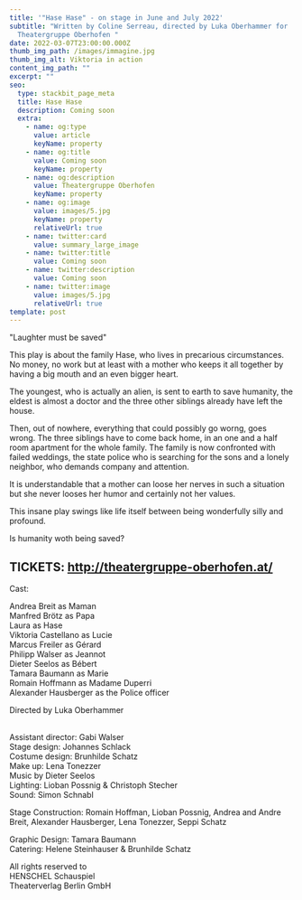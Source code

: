 ```yaml
---
title: '"Hase Hase" - on stage in June and July 2022'
subtitle: "Written by Coline Serreau, directed by Luka Oberhammer for
  Theatergruppe Oberhofen "
date: 2022-03-07T23:00:00.000Z
thumb_img_path: /images/immagine.jpg
thumb_img_alt: Viktoria in action
content_img_path: ""
excerpt: ""
seo:
  type: stackbit_page_meta
  title: Hase Hase
  description: Coming soon
  extra:
    - name: og:type
      value: article
      keyName: property
    - name: og:title
      value: Coming soon
      keyName: property
    - name: og:description
      value: Theatergruppe Oberhofen
      keyName: property
    - name: og:image
      value: images/5.jpg
      keyName: property
      relativeUrl: true
    - name: twitter:card
      value: summary_large_image
    - name: twitter:title
      value: Coming soon
    - name: twitter:description
      value: Coming soon
    - name: twitter:image
      value: images/5.jpg
      relativeUrl: true
template: post
---
```

"Laughter must be saved"

This play is about the family Hase, who lives in precarious circumstances. No money, no work but at least with a mother who keeps it all together by having a big mouth and an even bigger heart. 

The youngest, who is actually an alien, is sent to earth to save humanity, the eldest is almost a doctor and the three other siblings already have left the house. 

Then, out of nowhere, everything that could possibly go worng, goes wrong. The three siblings have to come back home, in an one and a half room apartment for the whole family. The family is now  confronted with failed weddings, the state police who is searching for the sons and a lonely neighbor, who demands company and attention. 

It is understandable that a mother can loose her nerves in such a situation but she never looses her humor and certainly not her values. 

This insane play swings like life itself between being wonderfully silly and profound. 

Is humanity woth being saved? 

## **TICKETS: http://theatergruppe-oberhofen.at/**

Cast: 

Andrea Breit as Maman \
Manfred Brötz as Papa \
Laura as Hase\
Viktoria Castellano as Lucie \
Marcus Freiler as Gérard \
Philipp Walser as Jeannot \
Dieter Seelos as Bébert \
Tamara Baumann as Marie \
Romain Hoffmann as Madame Duperri \
Alexander Hausberger as the Police officer 

Directed by Luka Oberhammer 

\
Assistant director: Gabi Walser \
Stage design: Johannes Schlack \
Costume design: Brunhilde Schatz \
Make up: Lena Tonezzer \
Music by Dieter Seelos\
Lighting: Lioban Possnig & Christoph Stecher \
Sound: Simon Schnabl 

Stage Construction: Romain Hoffman, Lioban Possnig, Andrea and Andre Breit, Alexander Hausberger, Lena Tonezzer, Seppi Schatz 

Graphic Design: Tamara Baumann \
Catering: Helene Steinhauser & Brunhilde Schatz 

All rights reserved to \
HENSCHEL Schauspiel \
Theaterverlag Berlin GmbH